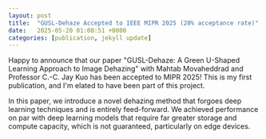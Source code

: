 ```yaml
---
layout: post
title:  "GUSL-Dehaze Accepted to IEEE MIPR 2025 (20% acceptance rate)"
date:   2025-05-20 01:08:51 +0000
categories: [publication, jekyll update]
---
```


Happy to announce that our paper "GUSL-Dehaze: A Green U-Shaped Learning Approach to Image Dehazing" with Mahtab Movaheddrad and Professor C.-C. Jay Kuo has been accepted to MIPR 2025! This is my first publication, and I'm elated to have been part of this project. 

In this paper, we introduce a novel dehazing method that forgoes deep learning techniques and is entirely feed-forward. We achieved performance on par with deep learning models that require far greater storage and compute capacity, which is not guaranteed, particularly on edge devices.

